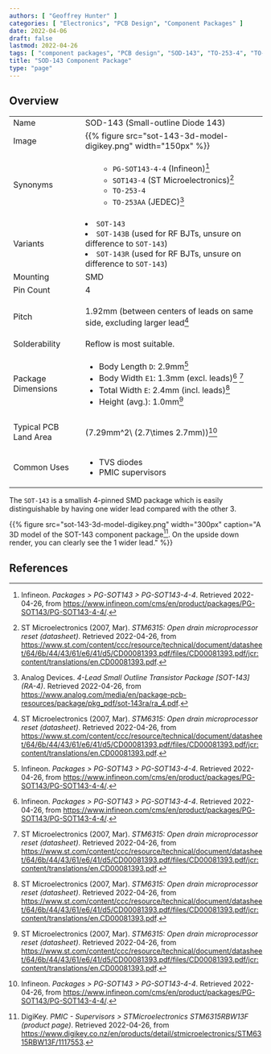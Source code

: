 ```yaml
---
authors: [ "Geoffrey Hunter" ]
categories: [ "Electronics", "PCB Design", "Component Packages" ]
date: 2022-04-06
draft: false
lastmod: 2022-04-26
tags: [ "component packages", "PCB design", "SOD-143", "TO-253-4", "TO-253-AA", "JEDEC", "small-outline", "diodes", "BJTs", "supervisors", "PMIC" ]
title: "SOD-143 Component Package"
type: "page"
---
```


## Overview

<table>
  <tbody>
    <tr>
      <td>Name</td>
      <td>SOD-143 (Small-outline Diode 143)</td>
    </tr>
    <tr>
      <td>Image</td>
      <td>{{% figure src="sot-143-3d-model-digikey.png" width="150px" %}}</td>
    </tr>
    <tr>
      <td>Synonyms</td>
      <td>
        <ul>

* `PG-SOT143-4-4` (Infineon)[^bib-infineon-pg-sot143-4-4]
* `SOT143-4` (ST Microelectronics)[^bib-st-stm6315-ds]
* `TO-253-4`
* `TO-253AA` (JEDEC)[^bib-analog-devices-sot-143]
      </ul>
    </tr>
    <tr>
      <td>Variants</td>
      <td>
* `SOT-143`
* `SOT-143B` (used for RF BJTs, unsure on difference to `SOT-143`)
* `SOT-143R` (used for RF BJTs, unsure on difference to `SOT-143`)
      </td>
    </tr>
    <tr>
      <td>Mounting</td>
      <td>SMD</td>
    </tr>
    <tr>
      <td>Pin Count</td>
      <td>4</td>
    </tr>
    <tr>
      <td>Pitch</td>
      <td>
      
1.92mm (between centers of leads on same side, excluding larger lead[^bib-st-stm6315-ds]</td>
    </tr>
    <tr>
      <td>Solderability</td>
      <td>Reflow is most suitable.</td>
    </tr>
    <tr>
      <td>Package Dimensions</td>
      <td>

* Body Length `D`: 2.9mm[^bib-infineon-pg-sot143-4-4]
* Body Width `E1`: 1.3mm (excl. leads)[^bib-infineon-pg-sot143-4-4] [^bib-st-stm6315-ds]
* Total Width `E`: 2.4mm (incl. leads)[^bib-st-stm6315-ds]
* Height (avg.): 1.0mm[^bib-st-stm6315-ds]
      </td>
    </tr>
    <tr>
      <td>Typical PCB Land Area</td>
      <td>
\(7.29mm^2\ (2.7\times 2.7mm)\)[^bib-infineon-pg-sot143-4-4]
      </td>
    </tr>
    <tr>
      <td>Common Uses</td>
      <td>

* TVS diodes
* PMIC supervisors
      </td>
    </tr>
  </tbody>
</table>

The `SOT-143` is a smallish 4-pinned SMD package which is easily distinguishable by having one wider lead compared with the other 3. 

{{% figure src="sot-143-3d-model-digikey.png" width="300px" caption="A 3D model of the SOT-143 component package[^bib-digikey-stm6315rbw13f]. On the upside down render, you can clearly see the 1 wider lead." %}}

## References

[^bib-st-stm6315-ds]:  ST Microelectronics (2007, Mar). _STM6315: Open drain microprocessor reset (datasheet)_. Retrieved 2022-04-26, from https://www.st.com/content/ccc/resource/technical/document/datasheet/64/6b/44/43/61/e6/41/d5/CD00081393.pdf/files/CD00081393.pdf/jcr:content/translations/en.CD00081393.pdf.
[^bib-digikey-stm6315rbw13f]: DigiKey. _PMIC - Supervisors > STMicroelectronics STM6315RBW13F (product page)_. Retrieved 2022-04-26, from https://www.digikey.co.nz/en/products/detail/stmicroelectronics/STM6315RBW13F/1117553.
[^bib-infineon-pg-sot143-4-4]: Infineon. _Packages > PG-SOT143 > PG-SOT143-4-4_. Retrieved 2022-04-26, from https://www.infineon.com/cms/en/product/packages/PG-SOT143/PG-SOT143-4-4/.
[^bib-analog-devices-sot-143]: Analog Devices. _4-Lead Small Outline Transistor Package [SOT-143] (RA-4)_. Retrieved 2022-04-26, from https://www.analog.com/media/en/package-pcb-resources/package/pkg_pdf/sot-143ra/ra_4.pdf.
